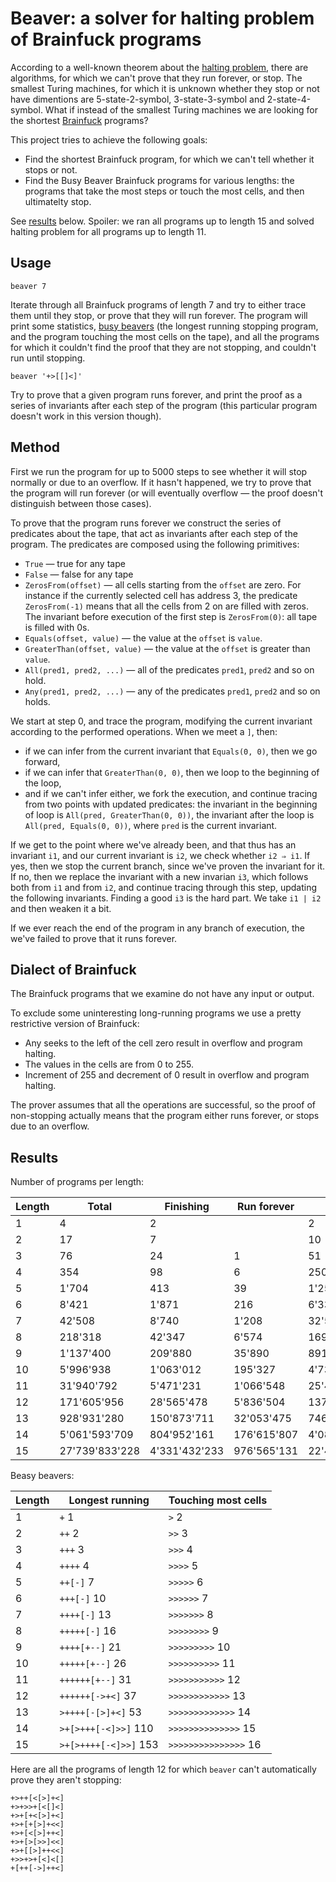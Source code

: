 # Beaver: a solver for halting problem of Brainfuck programs

According to a well-known theorem about the [halting problem](https://en.wikipedia.org/wiki/Halting_problem), there are algorithms, for which we can't prove that they run forever, or stop. The smallest Turing machines, for which it is unknown whether they stop or not have dimentions are 5-state-2-symbol, 3-state-3-symbol and 2-state-4-symbol. What if instead of the smallest Turing machines we are looking for the shortest [Brainfuck](https://en.wikipedia.org/wiki/Brainfuck) programs?

This project tries to achieve the following goals:

* Find the shortest Brainfuck program, for which we can't tell whether it stops or not.
* Find the Busy Beaver Brainfuck programs for various lengths: the programs that take the most steps or touch the most cells, and then ultimatelty stop.

See [results](#results) below. Spoiler: we ran all programs up to length 15 and solved halting problem for all programs up to length 11.

## Usage

    beaver 7

Iterate through all Brainfuck programs of length 7 and try to either trace them until they stop, or prove that they will run forever. The program will print some statistics, [busy beavers](https://en.wikipedia.org/wiki/Busy_beaver) (the longest running stopping program, and the program touching the most cells on the tape), and all the programs for which it couldn't find the proof that they are not stopping, and couldn't run until stopping.

    beaver '+>[[]<]'

Try to prove that a given program runs forever, and print the proof as a series of invariants after each step of the program (this particular program doesn't work in this version though).

## Method

First we run the program for up to 5000 steps to see whether it will stop normally or due to an overflow. If it hasn't happened, we try to prove that the program will run forever (or will eventually overflow — the proof doesn't distinguish between those cases).

To prove that the program runs forever we construct the series of predicates about the tape, that act as invariants after each step of the program. The predicates are composed using the following primitives:

* `True` — true for any tape
* `False` — false for any tape
* `ZerosFrom(offset)` — all cells starting from the `offset` are zero. For instance if the currently selected cell has address 3, the predicate `ZerosFrom(-1)` means that all the cells from 2 on are filled with zeros. The invariant before execution of the first step is `ZerosFrom(0)`: all tape is filled with 0s.
* `Equals(offset, value)` — the value at the `offset` is `value`.
* `GreaterThan(offset, value)` — the value at the `offset` is greater than `value`.
* `All(pred1, pred2, ...)` — all of the predicates `pred1`, `pred2` and so on hold.
* `Any(pred1, pred2, ...)` — any of the predicates `pred1`, `pred2` and so on holds.

We start at step 0, and trace the program, modifying the current invariant according to the performed operations. When we meet a `]`, then:
- if we can infer from the current invariant that `Equals(0, 0)`, then we go forward,
- if we can infer that `GreaterThan(0, 0)`, then we loop to the beginning of the loop,
- and if we can't infer either, we fork the execution, and continue tracing from two points with updated predicates: the invariant in the beginning of loop is `All(pred, GreaterThan(0, 0))`, the invariant after the loop is `All(pred, Equals(0, 0))`, where `pred` is the current invariant.

If we get to the point where we've already been, and that thus has an invariant `i1`, and our current invariant is `i2`, we check whether `i2 ⇒ i1`. If yes, then we stop the current branch, since we've proven the invariant for it. If no, then we replace the invariant with a new invarian `i3`, which follows both from `i1` and from `i2`, and continue tracing through this step, updating the following invariants. Finding a good `i3` is the hard part. We take `i1 | i2` and then weaken it a bit.

If we ever reach the end of the program in any branch of execution, the we've failed to prove that it runs forever.

## Dialect of Brainfuck

The Brainfuck programs that we examine do not have any input or output.

To exclude some uninteresting long-running programs we use a pretty restrictive version of Brainfuck:

* Any seeks to the left of the cell zero result in overflow and program halting.
* The values in the cells are from 0 to 255.
* Increment of 255 and decrement of 0 result in overflow and program halting.

The prover assumes that all the operations are successful, so the proof of non-stopping actually means that the program either runs forever, or stops due to an overflow. 

## Results

Number of programs per length:

| Length | Total          | Finishing     | Run forever   | Overflow       | Unknown   |
| ------ | -------------- | ------------- | ------------- | -------------- | --------- |
| 1      | 4              | 2             |               | 2              |           |
| 2      | 17             | 7             |               | 10             |           |
| 3      | 76             | 24            | 1             | 51             |           |
| 4      | 354            | 98            | 6             | 250            |           |
| 5      | 1'704          | 413           | 39            | 1'252          |           |
| 6      | 8'421          | 1'871         | 216           | 6'334          |           |
| 7      | 42'508         | 8'740         | 1'208         | 32'560         |           |
| 8      | 218'318        | 42'347        | 6'574         | 169'397        |           |
| 9      | 1'137'400      | 209'880       | 35'890        | 891'630        |           |
| 10     | 5'996'938      | 1'063'012     | 195'327       | 4'738'599      |           |
| 11     | 31'940'792     | 5'471'231     | 1'066'548     | 25'403'013     |           |
| 12     | 171'605'956    | 28'565'478    | 5'836'504     | 137'203'965    | 9         |
| 13     | 928'931'280    | 150'873'711   | 32'053'475    | 746'003'989    | 105       |
| 14     | 5'061'593'709  | 804'952'161   | 176'615'807   | 4'080'024'300  | 1'441     |
| 15     | 27'739'833'228 | 4'331'432'233 | 976'565'131   | 22'431'822'963 | 12'901    |

Beasy beavers:

| Length | Longest running        | Touching most cells  |
| ------ | ---------------------- | -------------------- |
| 1      | `+` 1                  | `>` 2                |
| 2      | `++` 2                 | `>>` 3               |
| 3      | `+++` 3                | `>>>` 4              |
| 4      | `++++` 4               | `>>>>` 5             |
| 5      | `++[-]` 7              | `>>>>>` 6            |
| 6      | `+++[-]` 10            | `>>>>>>` 7           |
| 7      | `++++[-]` 13           | `>>>>>>>` 8          |
| 8      | `+++++[-]` 16          | `>>>>>>>>` 9         |
| 9      | `++++[+--]` 21         | `>>>>>>>>>` 10       |
| 10     | `+++++[+--]` 26        | `>>>>>>>>>>` 11      |
| 11     | `++++++[+--]` 31       | `>>>>>>>>>>>` 12     |
| 12     | `++++++[->+<]` 37      | `>>>>>>>>>>>>` 13    |
| 13     | `>++++[-[>]+<]` 53     | `>>>>>>>>>>>>>` 14   |
| 14     | `>+[>+++[-<]>>]` 110   | `>>>>>>>>>>>>>>` 15  |
| 15     | `>+[>++++[-<]>>]` 153  | `>>>>>>>>>>>>>>>` 16 |

Here are all the programs of length 12 for which `beaver` can't automatically prove they aren't stopping:
    
    +>++[<[>]+<]
    +>+>>+[<[]<]
    +>+[+<[>]+<]
    +>+[+[>]+<<]
    +>+[<[>]++<]
    +>+[>[>>]<<]
    +>+[[>]++<<]
    +>>+>+[<]<[]
    +[++[->]++<]
